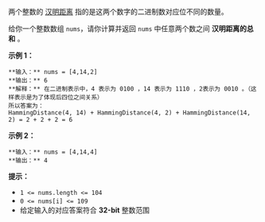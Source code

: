 两个整数的
[汉明距离](https://baike.baidu.com/item/%E6%B1%89%E6%98%8E%E8%B7%9D%E7%A6%BB/475174?fr=aladdin)
指的是这两个数字的二进制数对应位不同的数量。

给你一个整数数组 `nums`，请你计算并返回 `nums` 中任意两个数之间 **汉明距离的总和** 。



**示例 1：**

    
    
    **输入：** nums = [4,14,2]
    **输出：** 6
    **解释：** 在二进制表示中，4 表示为 0100 ，14 表示为 1110 ，2表示为 0010 。（这样表示是为了体现后四位之间关系）
    所以答案为：
    HammingDistance(4, 14) + HammingDistance(4, 2) + HammingDistance(14, 2) = 2 + 2 + 2 = 6
    

**示例 2：**

    
    
    **输入：** nums = [4,14,4]
    **输出：** 4
    



**提示：**

  * `1 <= nums.length <= 104`
  * `0 <= nums[i] <= 109`
  * 给定输入的对应答案符合 **32-bit** 整数范围

